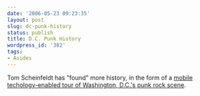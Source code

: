 ```yaml
---
date: '2006-05-23 09:23:35'
layout: post
slug: dc-punk-history
status: publish
title: D.C. Punk History
wordpress_id: '382'
tags:
- Asides
---
```


Tom Scheinfeldt has "found" more history, in the form of a [mobile techology-enabled tour of Washington, D.C.'s punk rock scene](http://chnm.gmu.edu/staff/scheinfeldt/foundhistory/archives/yellow_arrow.html).
